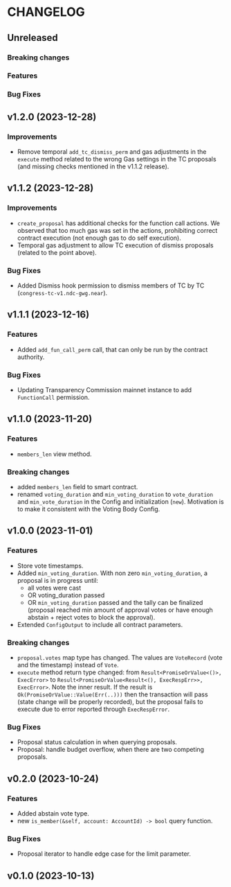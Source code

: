 <!-- markdownlint-disable MD013 -->
<!-- markdownlint-disable MD024 -->

<!--
Changelogs are for humans, not machines.
There should be an entry for every single version.
The same types of changes should be grouped.
The latest version comes first.
The release date of each version is displayed.

Usage:

Change log entries are to be added to the Unreleased section. Example entry:

* [#<PR-number>](https://github.com/umee-network/umee/pull/<PR-number>) <description>

-->

# CHANGELOG

## Unreleased

### Breaking changes

### Features

### Bug Fixes

## v1.2.0 (2023-12-28)

### Improvements

- Remove temporal `add_tc_dismiss_perm` and gas adjustments in the `execute` method related to the wrong Gas settings in the TC proposals (and missing checks mentioned in the v1.1.2 release).

## v1.1.2 (2023-12-28)

### Improvements

- `create_proposal` has additional checks for the function call actions. We observed that too much gas was set in the actions, prohibiting correct contract execution (not enough gas to do self execution).
- Temporal gas adjustment to allow TC execution of dismiss proposals (related to the point above).

### Bug Fixes

- Added Dismiss hook permission to dismiss members of TC by TC (`congress-tc-v1.ndc-gwg.near`).

## v1.1.1 (2023-12-16)

### Features

- Added `add_fun_call_perm` call, that can only be run by the contract authority.

### Bug Fixes

- Updating Transparency Commission mainnet instance to add `FunctionCall` permission.

## v1.1.0 (2023-11-20)

### Features

- `members_len` view method.

### Breaking changes

- added `members_len` field to smart contract.
- renamed `voting_duration` and `min_voting_duration` to `vote_duration` and `min_vote_duration` in the Config and initialization (`new`). Motivation is to make it consistent with the Voting Body Config.

## v1.0.0 (2023-11-01)

### Features

- Store vote timestamps.
- Added `min_voting_duration`. With non zero `min_voting_duration`, a proposal is in progress until:
  - all votes were cast
  - OR voting_duration passed
  - OR `min_voting_duration` passed and the tally can be finalized (proposal reached min amount of approval votes or have enough abstain + reject votes to block the approval).
- Extended `ConfigOutput` to include all contract parameters.

### Breaking changes

- `proposal.votes` map type has changed. The values are `VoteRecord` (vote and the timestamp) instead of `Vote`.
- `execute` method return type changed: from `Result<PromiseOrValue<()>, ExecError>` to `Result<PromiseOrValue<Result<(), ExecRespErr>>, ExecError>`. Note the inner result. If the result is `Ok(PromiseOrValue::Value(Err(..)))` then the transaction will pass (state change will be properly recorded), but the proposal fails to execute due to error reported through `ExecRespError`.

### Bug Fixes

- Proposal status calculation in when querying proposals.
- Proposal: handle budget overflow, when there are two competing proposals.

## v0.2.0 (2023-10-24)

### Features

- Added abstain vote type.
- new `is_member(&self, account: AccountId) -> bool` query function.

### Bug Fixes

- Proposal iterator to handle edge case for the limit parameter.

## v0.1.0 (2023-10-13)
